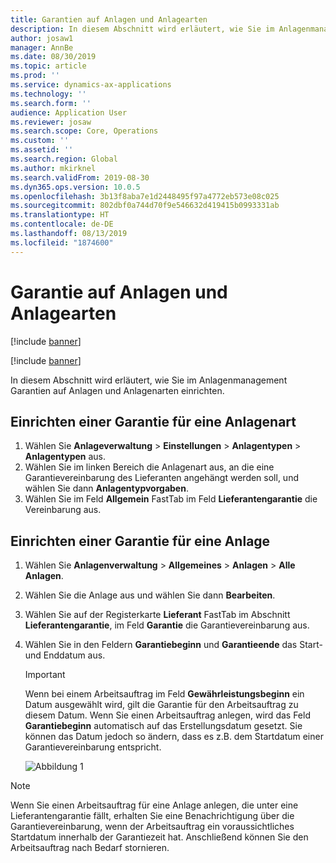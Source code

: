 ```yaml
---
title: Garantien auf Anlagen und Anlagearten
description: In diesem Abschnitt wird erläutert, wie Sie im Anlagenmanagement Garantien auf Anlagen und Anlagenarten einrichten.
author: josaw1
manager: AnnBe
ms.date: 08/30/2019
ms.topic: article
ms.prod: ''
ms.service: dynamics-ax-applications
ms.technology: ''
ms.search.form: ''
audience: Application User
ms.reviewer: josaw
ms.search.scope: Core, Operations
ms.custom: ''
ms.assetid: ''
ms.search.region: Global
ms.author: mkirknel
ms.search.validFrom: 2019-08-30
ms.dyn365.ops.version: 10.0.5
ms.openlocfilehash: 3b13f8aba7e1d2448495f97a4772eb573e08c025
ms.sourcegitcommit: 802dbf0a744d70f9e546632d419415b0993331ab
ms.translationtype: HT
ms.contentlocale: de-DE
ms.lasthandoff: 08/13/2019
ms.locfileid: "1874600"
---
```

# <a name="warranty-on-assets-and-asset-types"></a>Garantie auf Anlagen und Anlagearten

[!include [banner](../../includes/banner.md)]

[!include [banner](../../includes/preview-banner.md)]


In diesem Abschnitt wird erläutert, wie Sie im Anlagenmanagement Garantien auf Anlagen und Anlagenarten einrichten.

## <a name="set-up-a-warranty-on-an-asset-type"></a>Einrichten einer Garantie für eine Anlagenart

1. Wählen Sie **Anlageverwaltung** \> **Einstellungen** \> **Anlagentypen** \> **Anlagentypen** aus.
2. Wählen Sie im linken Bereich die Anlagenart aus, an die eine Garantievereinbarung des Lieferanten angehängt werden soll, und wählen Sie dann **Anlagentypvorgaben**.
3. Wählen Sie im Feld **Allgemein** FastTab im Feld **Lieferantengarantie** die Vereinbarung aus.

## <a name="set-up-a-warranty-on-an-asset"></a>Einrichten einer Garantie für eine Anlage

1. Wählen Sie **Anlagenverwaltung** \> **Allgemeines** \> **Anlagen** \> **Alle Anlagen**.
2. Wählen Sie die Anlage aus und wählen Sie dann **Bearbeiten**.
3. Wählen Sie auf der Registerkarte **Lieferant** FastTab im Abschnitt **Lieferantengarantie**, im Feld **Garantie** die Garantievereinbarung aus.
4. Wählen Sie in den Feldern **Garantiebeginn** und **Garantieende** das Start- und Enddatum aus.

    > [!IMPORTANT]
    > Wenn bei einem Arbeitsauftrag im Feld **Gewährleistungsbeginn** ein Datum ausgewählt wird, gilt die Garantie für den Arbeitsauftrag zu diesem Datum. Wenn Sie einen Arbeitsauftrag anlegen, wird das Feld **Garantiebeginn** automatisch auf das Erstellungsdatum gesetzt. Sie können das Datum jedoch so ändern, dass es z.B. dem Startdatum einer Garantievereinbarung entspricht.
    >
    > ![Abbildung 1](media/02-warranty.png)

> [!NOTE]
> Wenn Sie einen Arbeitsauftrag für eine Anlage anlegen, die unter eine Lieferantengarantie fällt, erhalten Sie eine Benachrichtigung über die Garantievereinbarung, wenn der Arbeitsauftrag ein voraussichtliches Startdatum innerhalb der Garantiezeit hat. Anschließend können Sie den Arbeitsauftrag nach Bedarf stornieren.
